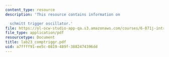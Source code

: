 ```yaml
---
content_type: resource
description: 'This resource contains information on

  schmitt trigger oscillator.'
file: https://ol-ocw-studio-app-qa.s3.amazonaws.com/courses/6-071j-introduction-to-electronics-signals-and-measurement-spring-2006/a7ffff91ee5c0819489f3882474396dd_lab23_comptriggr.pdf
file_type: application/pdf
resourcetype: Document
title: lab23_comptriggr.pdf
uid: a7ffff91-ee5c-0819-489f-3882474396dd
---
```

